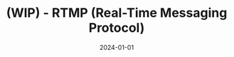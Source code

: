 ---
title: "(WIP) - RTMP (Real-Time Messaging Protocol)"
excerpt: ""

categories:
  - Protocol
tags:
  - [Protocol]

toc: false
toc_sticky: false

date: 2024-01-01
last_modified_at: 2024-01-01
---